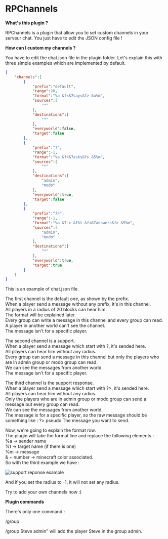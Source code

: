 # RPChannels

**What's this plugin ?**

RPChannels is a plugin that allow you to set custom channels in your serveur chat. You just have to edit the JSON config file !

**How can I custom my channels ?**

You have to edit the chat.json file in the plugin folder.
Let's explain this with three simple examples which are implemented by default.

```json
{
	"channels":[
		{
			"prefix":"default",
			"range":20,
			"format":"%a &f<&7says&f> &a%m",
			"sources":[
				"*"
			],
			"destinations":[
				"*"
			],
			"everyworld":false,
			"target":false
		},
		{
			"prefix":"?",
			"range":-1,
			"format":"%a &f<&7asks&f> &5%m",
			"sources":[
				"*"
			],
			"destinations":[
				"admin",
				"modo"
			],
			"everyworld":true,
			"target":false
		},
		{
			"prefix":"?>",
			"range":-1,
			"format":"%a &7-> &f%t &f<&7answers&f> &5%m",
			"sources":[
				"admin",
				"modo"
			],
			"destinations":[
				"*"
			],
			"everyworld":true,
			"target":true
		}
	]
}
```

This is an example of chat.json file.  
  
The first channel is the default one, as shown by the prefix.  
When a player send a message without any prefix, it's in this channel.  
All players in a radius of 20 blocks can hear him.  
The format will be explained later.  
Every group can write a message in this channel and every group can read.  
A player in another world can't see the channel.  
The message isn't for a specific player.  
  
The second channel is a support.  
When a player send a message which start with ?, it's sended here.  
All players can hear him without any radius.  
Every group can send a message in this channel but only the players who are in admin group or modo group can read.  
We can see the messages from another world.  
The message isn't for a specific player.  
  
The third channel is the support response.  
When a player send a message which start with ?>, it's sended here.  
All players can hear him without any radius.  
Only the players who are in admin group or modo group can send a message but every group can read.  
We can see the messages from another world.  
The message is for a specific player, so the raw message should be something like : ?> pseudo The message you want to send.  
  
Now, we're going to explain the format row.  
The plugin will take the format line and replace the following elements :  
%a -> sender name  
%t -> target name (if there is one)  
%m -> message  
& + number -> minecraft color associated.  
So with the third example we have :  

![support reponse example](https://image.prntscr.com/image/5vB0WGNYTja3uVjmV-tscg.png)

And if you set the radius to -1, it will not set any radius.  
  
Try to add your own channels now :)

**Plugin commands**

There's only one command :

/group <Player> <Group>

/group Steve admin" will add the player Steve in the group admin.
